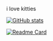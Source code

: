 i love kitties

[![GitHub stats](https://github-readme-stats.vercel.app/api?username=cosmicatos&bg_color=181825&text_color=cdd6f4&icon_color=cba6f7&title_color=94e2d5&show_icons=true)](https://github.com/anuraghazra/github-readme-stats)

[![Readme Card](https://github-readme-stats.vercel.app/api/pin/?username=cosmiccatandbibbity&repo=cat-database&bg_color=181825&text_color=cdd6f4&icon_color=cba6f7&title_color=94e2d5)](https://github.com/cosmiccatandbibbity/cat-database)
